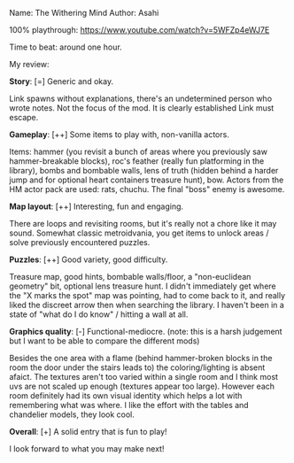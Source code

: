 Name: The Withering Mind
Author: Asahi

100% playthrough: https://www.youtube.com/watch?v=5WFZp4eWJ7E

Time to beat: around one hour.

My review:

**Story**: [=] Generic and okay.

Link spawns without explanations, there's an undetermined person who wrote notes. Not the focus of the mod. It is clearly established Link must escape.

**Gameplay**: [++] Some items to play with, non-vanilla actors.

Items: hammer (you revisit a bunch of areas where you previously saw hammer-breakable blocks), roc's feather (really fun platforming in the library), bombs and bombable walls, lens of truth (hidden behind a harder jump and for optional heart containers treasure hunt), bow. Actors from the HM actor pack are used: rats, chuchu. The final "boss" enemy is awesome.

**Map layout**: [++] Interesting, fun and engaging.

There are loops and revisiting rooms, but it's really not a chore like it may sound. Somewhat classic metroidvania, you get items to unlock areas / solve previously encountered puzzles.

**Puzzles**: [++] Good variety, good difficulty.

Treasure map, good hints, bombable walls/floor, a "non-euclidean geometry" bit, optional lens treasure hunt. I didn't immediately get where the "X marks the spot" map was pointing, had to come back to it, and really liked the discreet arrow then when searching the library. I haven't been in a state of "what do I do know" / hitting a wall at all.

**Graphics quality**: [-] Functional-mediocre. (note: this is a harsh judgement but I want to be able to compare the different mods)

Besides the one area with a flame (behind hammer-broken blocks in the room the door under the stairs leads to) the coloring/lighting is absent afaict. The textures aren't too varied within a single room and I think most uvs are not scaled up enough (textures appear too large). However each room definitely had its own visual identity which helps a lot with remembering what was where. I like the effort with the tables and chandelier models, they look cool.

**Overall**: [+] A solid entry that is fun to play!

I look forward to what you may make next!
